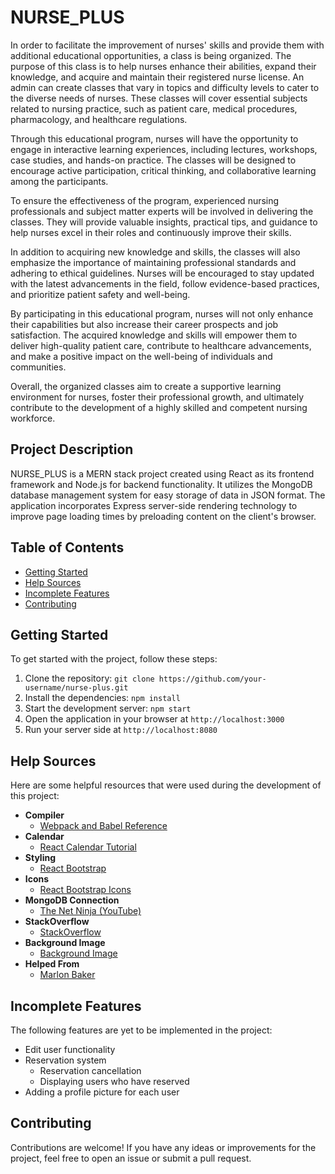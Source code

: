 # NURSE_PLUS

In order to facilitate the improvement of nurses' skills and provide them with additional educational opportunities, a class is being organized. The purpose of this class is to help nurses enhance their abilities, expand their knowledge, and acquire and maintain their registered nurse license. An admin can create classes that vary in topics and difficulty levels to cater to the diverse needs of nurses. These classes will cover essential subjects related to nursing practice, such as patient care, medical procedures, pharmacology, and healthcare regulations.

Through this educational program, nurses will have the opportunity to engage in interactive learning experiences, including lectures, workshops, case studies, and hands-on practice. The classes will be designed to encourage active participation, critical thinking, and collaborative learning among the participants.

To ensure the effectiveness of the program, experienced nursing professionals and subject matter experts will be involved in delivering the classes. They will provide valuable insights, practical tips, and guidance to help nurses excel in their roles and continuously improve their skills.

In addition to acquiring new knowledge and skills, the classes will also emphasize the importance of maintaining professional standards and adhering to ethical guidelines. Nurses will be encouraged to stay updated with the latest advancements in the field, follow evidence-based practices, and prioritize patient safety and well-being.

By participating in this educational program, nurses will not only enhance their capabilities but also increase their career prospects and job satisfaction. The acquired knowledge and skills will empower them to deliver high-quality patient care, contribute to healthcare advancements, and make a positive impact on the well-being of individuals and communities.

Overall, the organized classes aim to create a supportive learning environment for nurses, foster their professional growth, and ultimately contribute to the development of a highly skilled and competent nursing workforce.

## Project Description

NURSE_PLUS is a MERN stack project created using React as its frontend framework and Node.js for backend functionality. It utilizes the MongoDB database management system for easy storage of data in JSON format. The application incorporates Express server-side rendering technology to improve page loading times by preloading content on the client's browser.

## Table of Contents

- [Getting Started](#getting-started)
- [Help Sources](#help-sources)
- [Incomplete Features](#incomplete-features)
- [Contributing](#contributing)


## Getting Started

To get started with the project, follow these steps:

1. Clone the repository: `git clone https://github.com/your-username/nurse-plus.git`
2. Install the dependencies: `npm install`
3. Start the development server: `npm start`
4. Open the application in your browser at `http://localhost:3000`
5. Run your server side at `http://localhost:8080`

## Help Sources

Here are some helpful resources that were used during the development of this project:

- **Compiler**
  - [Webpack and Babel Reference](https://medium.com/age-of-awareness/setup-react-with-webpack-and-babel-5114a14a47e9#8b7c)
- **Calendar**
  - [React Calendar Tutorial](https://blog.logrocket.com/react-calendar-tutorial-build-customize-calendar/)
- **Styling**
  - [React Bootstrap](https://react-bootstrap.netlify.app/)
- **Icons**
  - [React Bootstrap Icons](https://www.npmjs.com/package/react-bootstrap-icons)
- **MongoDB Connection**
  - [The Net Ninja (YouTube)](https://www.youtube.com/@NetNinja)
- **StackOverflow**
  - [StackOverflow](https://stackoverflow.com/help/how-to-ask)
- **Background Image**
  - [Background Image](https://www.vectorstock.com/royalty-free-vectors/nurse-wallpaper-vectors)
- **Helped From**
  - [Marlon Baker](https://github.com/MarBakerswe)

## Incomplete Features

The following features are yet to be implemented in the project:

- Edit user functionality
- Reservation system
  - Reservation cancellation
  - Displaying users who have reserved
- Adding a profile picture for each user

## Contributing

Contributions are welcome! If you have any ideas or improvements for the project, feel free to open an issue or submit a pull request.
